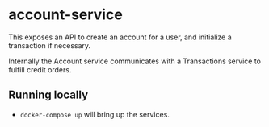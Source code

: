 # account-service

This exposes an API to create an account for a user, and initialize a transaction if necessary. 

Internally the Account service communicates with a Transactions service to fulfill credit orders.

## Running locally
- `docker-compose up` will bring up the services.